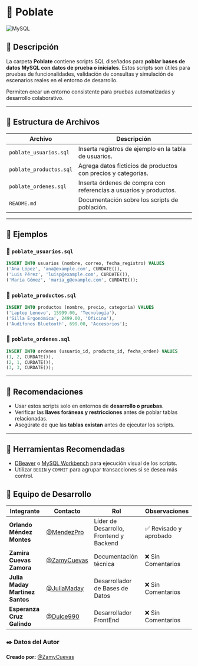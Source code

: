 # 🌱 Poblate  
![MySQL](https://img.shields.io/badge/MySQL-00000F?style=for-the-badge&logo=mysql&logoColor=white)

## 📌 Descripción  

La carpeta **Poblate** contiene scripts SQL diseñados para **poblar bases de datos MySQL con datos de prueba o iniciales**. Estos scripts son útiles para pruebas de funcionalidades, validación de consultas y simulación de escenarios reales en el entorno de desarrollo.

Permiten crear un entorno consistente para pruebas automatizadas y desarrollo colaborativo.

---

## 📁 Estructura de Archivos

| Archivo                        | Descripción                                                                 |
|-------------------------------|-----------------------------------------------------------------------------|
| `poblate_usuarios.sql`        | Inserta registros de ejemplo en la tabla de usuarios.                       |
| `poblate_productos.sql`       | Agrega datos ficticios de productos con precios y categorías.              |
| `poblate_ordenes.sql`         | Inserta órdenes de compra con referencias a usuarios y productos.          |
| `README.md`                   | Documentación sobre los scripts de población.                              |

---

## 🧪 Ejemplos

### 🔹 `poblate_usuarios.sql`

```sql
INSERT INTO usuarios (nombre, correo, fecha_registro) VALUES
('Ana López', 'ana@example.com', CURDATE()),
('Luis Pérez', 'luisp@example.com', CURDATE()),
('María Gómez', 'maria_g@example.com', CURDATE());
```

### 🔹 `poblate_productos.sql`

```sql
INSERT INTO productos (nombre, precio, categoria) VALUES
('Laptop Lenovo', 15999.00, 'Tecnología'),
('Silla Ergonómica', 2499.00, 'Oficina'),
('Audífonos Bluetooth', 699.00, 'Accesorios');
```

### 🔹 `poblate_ordenes.sql`

```sql
INSERT INTO ordenes (usuario_id, producto_id, fecha_orden) VALUES
(1, 2, CURDATE()),
(2, 1, CURDATE()),
(3, 3, CURDATE());
```

---

## 📎 Recomendaciones

- Usar estos scripts solo en entornos de **desarrollo o pruebas**.
- Verificar las **llaves foráneas y restricciones** antes de poblar tablas relacionadas.
- Asegúrate de que las **tablas existan** antes de ejecutar los scripts.

---

## 🧰 Herramientas Recomendadas

- [DBeaver](https://dbeaver.io/) o [MySQL Workbench](https://www.mysql.com/products/workbench/) para ejecución visual de los scripts.
- Utilizar `BEGIN` y `COMMIT` para agrupar transacciones si se desea más control.

## 👥 Equipo de Desarrollo  

| Integrante | Contacto | Rol | Observaciones |
|------------|----------|----------------------------|------------------|
| **Orlando Méndez Montes** | [@MendezPro](https://github.com/MendezPro) | Líder de Desarrollo, Frontend y Backend | ✅ Revisado y aprobado |
| **Zamira Cuevas Zamora** | [@ZamyCuevas](https://github.com/ZamyCuevas) | Documentación técnica | ❌ Sin Comentarios |
| **Julia Maday Martinez Santos** | [@JuliaMaday](https://github.com/JuliaMaday) | Desarrollador de Bases de Datos | ❌ Sin Comentarios |
| **Esperanza Cruz Galindo** | [@Dulce990](https://github.com/Dulce990) | Desarrollador FrontEnd | ❌ Sin Comentarios |

### ✒️ **Datos del Autor**

**Creado por:** [@ZamyCuevas](https://github.com/ZamyCuevas)
